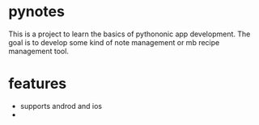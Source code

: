 # pynotes

This is a project to learn the basics of pythononic app development. 
The goal is to develop some kind of note management or mb recipe management tool.

# features
* supports androd and ios
* 